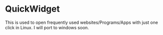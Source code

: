 # QuickWidget
This is used to open frequently used websites/Programs/Apps with just one click in Linux. I will port to windows soon.
